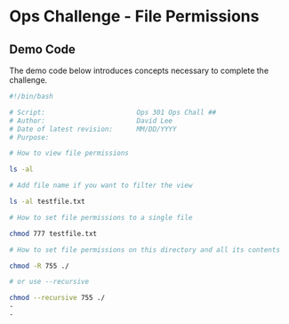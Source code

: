 # Ops Challenge - File Permissions 

## Demo Code

The demo code below introduces concepts necessary to complete the challenge. 

```bash
#!/bin/bash

# Script:                       Ops 301 Ops Chall ##
# Author:                       David Lee
# Date of latest revision:      MM/DD/YYYY
# Purpose:                      

# How to view file permissions

ls -al 

# Add file name if you want to filter the view

ls -al testfile.txt

# How to set file permissions to a single file

chmod 777 testfile.txt

# How to set file permissions on this directory and all its contents

chmod -R 755 ./

# or use --recursive

chmod --recursive 755 ./
- 
- 

```

